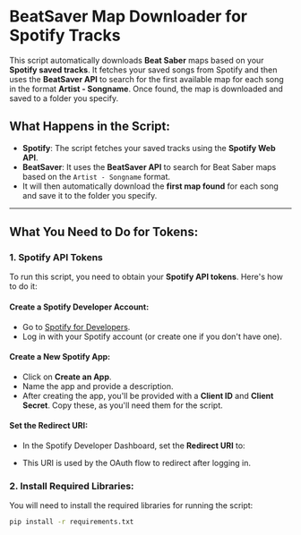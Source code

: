 # BeatSaver Map Downloader for Spotify Tracks

This script automatically downloads **Beat Saber** maps based on your **Spotify saved tracks**. It fetches your saved songs from Spotify and then uses the **BeatSaver API** to search for the first available map for each song in the format **Artist - Songname**. Once found, the map is downloaded and saved to a folder you specify.

## What Happens in the Script:
- **Spotify**: The script fetches your saved tracks using the **Spotify Web API**.
- **BeatSaver**: It uses the **BeatSaver API** to search for Beat Saber maps based on the `Artist - Songname` format.
- It will then automatically download the **first map found** for each song and save it to the folder you specify.

---

## What You Need to Do for Tokens:

### 1. **Spotify API Tokens**

To run this script, you need to obtain your **Spotify API tokens**. Here's how to do it:

#### **Create a Spotify Developer Account:**
- Go to [Spotify for Developers](https://developer.spotify.com/dashboard/applications).
- Log in with your Spotify account (or create one if you don't have one).

#### **Create a New Spotify App:**
- Click on **Create an App**.
- Name the app and provide a description.
- After creating the app, you'll be provided with a **Client ID** and **Client Secret**. Copy these, as you'll need them for the script.

#### **Set the Redirect URI:**
- In the Spotify Developer Dashboard, set the **Redirect URI** to:


- This URI is used by the OAuth flow to redirect after logging in.

### 2. **Install Required Libraries:**

You will need to install the required libraries for running the script:

```bash
pip install -r requirements.txt
